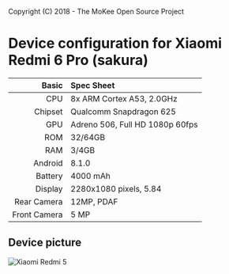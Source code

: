 Copyright (C) 2018 - The MoKee Open Source Project

Device configuration for Xiaomi Redmi 6 Pro (sakura)
==============

Basic   | Spec Sheet
-------:|:----------
CPU     | 8x ARM Cortex A53, 2.0GHz
Chipset | Qualcomm Snapdragon 625
GPU     | Adreno 506, Full HD 1080p 60fps
ROM     | 32/64GB
RAM     | 3/4GB
Android | 8.1.0
Battery | 4000 mAh
Display | 2280x1080 pixels, 5.84
Rear Camera  | 12MP, PDAF
Front Camera | 5 MP

## Device picture

![Xiaomi Redmi 5](https://i1.mifile.cn/f/i/2018/redmi6pro/phone_5.png "Xiaomi Redmi 6 Pro")
